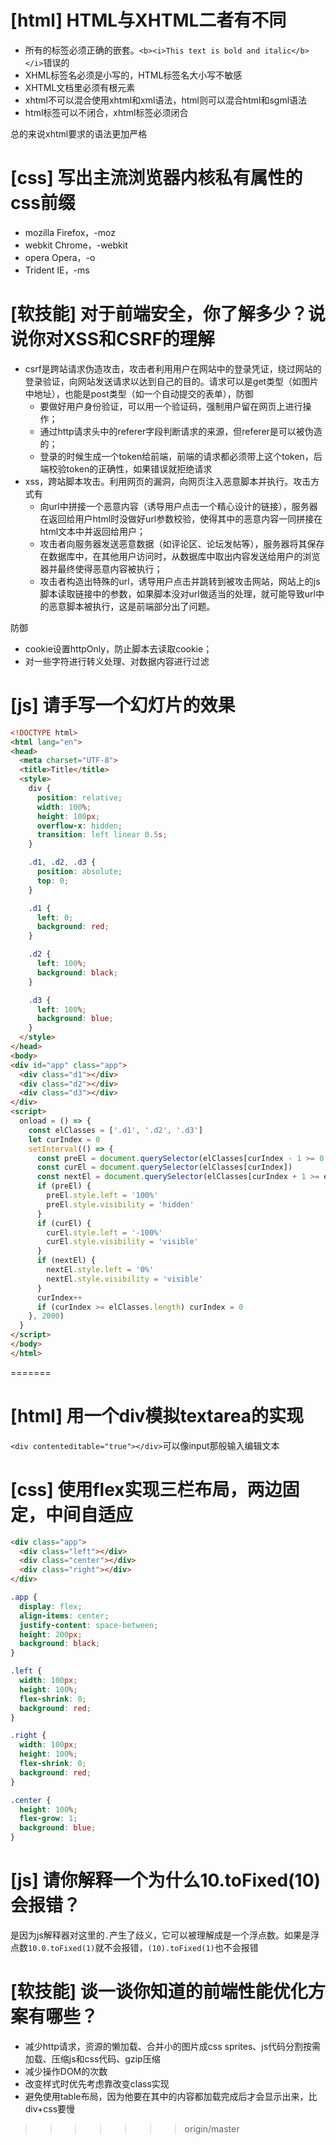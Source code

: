 # [html] HTML与XHTML二者有不同

- 所有的标签必须正确的嵌套。`<b><i>This text is bold and italic</b></i>`错误的
- XHML标签名必须是小写的，HTML标签名大小写不敏感
- XHTML文档里必须有根元素
- xhtml不可以混合使用xhtml和xml语法，html则可以混合html和sgml语法
- html标签可以不闭合，xhtml标签必须闭合

总的来说xhtml要求的语法更加严格

# [css] 写出主流浏览器内核私有属性的css前缀

- mozilla Firefox，-moz
- webkit Chrome，-webkit
- opera Opera，-o
- Trident IE，-ms

# [软技能] 对于前端安全，你了解多少？说说你对XSS和CSRF的理解

- csrf是跨站请求伪造攻击，攻击者利用用户在网站中的登录凭证，绕过网站的登录验证，向网站发送请求以达到自己的目的。请求可以是get类型（如图片中地址），也能是post类型（如一个自动提交的表单），防御
  - 要做好用户身份验证，可以用一个验证码，强制用户留在网页上进行操作；
  - 通过http请求头中的referer字段判断请求的来源，但referer是可以被伪造的；
  - 登录的时候生成一个token给前端，前端的请求都必须带上这个token，后端校验token的正确性，如果错误就拒绝请求
- xss，跨站脚本攻击。利用网页的漏洞，向网页注入恶意脚本并执行。攻击方式有
  - 向url中拼接一个恶意内容（诱导用户点击一个精心设计的链接），服务器在返回给用户html时没做好url参数校验，使得其中的恶意内容一同拼接在html文本中并返回给用户；
  - 攻击者向服务器发送恶意数据（如评论区、论坛发帖等），服务器将其保存在数据库中，在其他用户访问时，从数据库中取出内容发送给用户的浏览器并最终使得恶意内容被执行；
  - 攻击者构造出特殊的url，诱导用户点击并跳转到被攻击网站，网站上的js脚本读取链接中的参数，如果脚本没对url做适当的处理，就可能导致url中的恶意脚本被执行，这是前端部分出了问题。

防御

  - cookie设置httpOnly，防止脚本去读取cookie；
  - 对一些字符进行转义处理、对数据内容进行过滤

# [js] 请手写一个幻灯片的效果

```html
<!DOCTYPE html>
<html lang="en">
<head>
  <meta charset="UTF-8">
  <title>Title</title>
  <style>
    div {
      position: relative;
      width: 100%;
      height: 100px;
      overflow-x: hidden;
      transition: left linear 0.5s;
    }

    .d1, .d2, .d3 {
      position: absolute;
      top: 0;
    }

    .d1 {
      left: 0;
      background: red;
    }

    .d2 {
      left: 100%;
      background: black;
    }

    .d3 {
      left: 100%;
      background: blue;
    }
  </style>
</head>
<body>
<div id="app" class="app">
  <div class="d1"></div>
  <div class="d2"></div>
  <div class="d3"></div>
</div>
<script>
  onload = () => {
    const elClasses = ['.d1', '.d2', '.d3']
    let curIndex = 0
    setInterval(() => {
      const preEl = document.querySelector(elClasses[curIndex - 1 >= 0 ? curIndex - 1 : elClasses.length - 1])
      const curEl = document.querySelector(elClasses[curIndex])
      const nextEl = document.querySelector(elClasses[curIndex + 1 >= elClasses.length ? 0 : curIndex + 1])
      if (preEl) {
        preEl.style.left = '100%'
        preEl.style.visibility = 'hidden'
      }
      if (curEl) {
        curEl.style.left = '-100%'
        curEl.style.visibility = 'visible'
      }
      if (nextEl) {
        nextEl.style.left = '0%'
        nextEl.style.visibility = 'visible'
      }
      curIndex++
      if (curIndex >= elClasses.length) curIndex = 0
    }, 2000)
  }
</script>
</body>
</html>
```
=======
# [html] 用一个div模拟textarea的实现

`<div contenteditable="true"></div>`可以像input那般输入编辑文本

# [css] 使用flex实现三栏布局，两边固定，中间自适应

```html
<div class="app">
  <div class="left"></div>
  <div class="center"></div>
  <div class="right"></div>
</div>
```
```css
.app {
  display: flex;
  align-items: center;
  justify-content: space-between;
  height: 200px;
  background: black;
}

.left {
  width: 100px;
  height: 100%;
  flex-shrink: 0;
  background: red;
}

.right {
  width: 100px;
  height: 100%;
  flex-shrink: 0;
  background: red;
}

.center {
  height: 100%;
  flex-grow: 1;
  background: blue;
}
```

# [js] 请你解释一个为什么10.toFixed(10)会报错？

是因为js解释器对这里的`.`产生了歧义，它可以被理解成是一个浮点数。如果是浮点数`10.0.toFixed(1)`就不会报错，`(10).toFixed(1)`也不会报错

# [软技能] 谈一谈你知道的前端性能优化方案有哪些？

- 减少http请求，资源的懒加载、合并小的图片成css sprites、js代码分割按需加载、压缩js和css代码、gzip压缩
- 减少操作DOM的次数
- 改变样式时优先考虑靠改变class实现
- 避免使用table布局，因为他要在其中的内容都加载完成后才会显示出来，比div+css要慢
>>>>>>> origin/master

